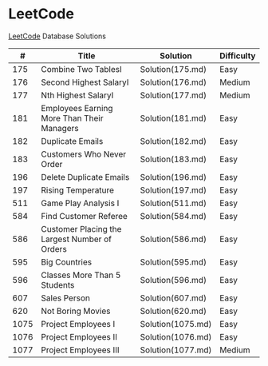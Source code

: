 # LeetCode

[LeetCode](https://leetcode.com/) Database Solutions

| # | Title | Solution | Difficulty |
|---| ----- | -------- | ---------- |
|175|Combine Two TablesI|Solution(175.md)|Easy|
|176|Second Highest SalaryI|Solution(176.md)|Medium|
|177|Nth Highest SalaryI|Solution(177.md)|Medium|
|181|Employees Earning More Than Their Managers|Solution(181.md)|Easy|
|182|Duplicate Emails|Solution(182.md)|Easy|
|183|Customers Who Never Order|Solution(183.md)|Easy|
|196|Delete Duplicate Emails|Solution(196.md)|Easy|
|197|Rising Temperature|Solution(197.md)|Easy|
|511|Game Play Analysis I|Solution(511.md)|Easy|
|584|Find Customer Referee|Solution(584.md)|Easy|
|586|Customer Placing the Largest Number of Orders|Solution(586.md)|Easy|
|595|Big Countries|Solution(595.md)|Easy|
|596|Classes More Than 5 Students|Solution(596.md)|Easy|
|607|Sales Person|Solution(607.md)|Easy|
|620|Not Boring Movies|Solution(620.md)|Easy|
|1075|Project Employees I|Solution(1075.md)|Easy|
|1076|Project Employees II|Solution(1076.md)|Easy|
|1077|Project Employees III|Solution(1077.md)|Medium|
